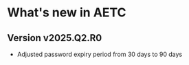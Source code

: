 # What's new in AETC

## Version v2025.Q2.R0

>
- Adjusted password expiry period from 30 days to 90 days